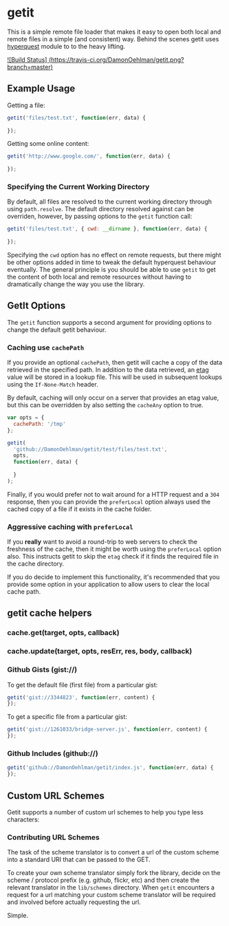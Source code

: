 # getit

This is a simple remote file loader that makes it easy to open both local 
and remote files in a simple (and consistent) way.  Behind the scenes getit
uses [hyperquest](https://github.com/substack/hyperquest) module to to the
heavy lifting.

[
![Build Status]
(https://travis-ci.org/DamonOehlman/getit.png?branch=master)
](https://travis-ci.org/DamonOehlman/getit)

## Example Usage

Getting a file:

```js
getit('files/test.txt', function(err, data) {
    
});
```

Getting some online content:

```js
getit('http://www.google.com/', function(err, data) {
    
});
```

### Specifying the Current Working Directory

By default, all files are resolved to the current working directory through 
using `path.resolve`. The default directory resolved against can be
overriden, however, by passing options to the `getit` function call:

```js
getit('files/test.txt', { cwd: __dirname }, function(err, data) {
    
});
```

Specifying the `cwd` option has no effect on remote requests, but there 
might be other options added in time to tweak the default
hyperquest behaviour eventually.  The general principle is you should be 
able to use `getit` to get the content of both local and remote resources
without having to dramatically change the way you use the library.

## GetIt Options

The `getit` function supports a second argument for providing options to
change the default getit behaviour.  

### Caching use `cachePath`

If you provide an optional `cachePath`, then getit will cache a copy of 
the data retrieved in the specified path.  In addition to the data
retrieved, an [etag](http://en.wikipedia.org/wiki/HTTP_ETag) value will
be stored in a lookup file.  This will be used in subsequent lookups
using the `If-None-Match` header.

By default, caching will only occur on a server that provides an etag
value, but this can be overridden by also setting the `cacheAny`
option to true.

```js
var opts = {
  cachePath: '/tmp'
};

getit(
  'github://DamonOehlman/getit/test/files/test.txt',
  opts,
  function(err, data) {
    
  }
);
```

Finally, if you would prefer not to wait around for a HTTP request and
a `304` response, then you can provide the `preferLocal` option always
used the cached copy of a file if it exists in the cache folder.

### Aggressive caching with `preferLocal`

If you __really__ want to avoid a round-trip to web servers to check the
freshness of the cache, then it might be worth using the `preferLocal`
option also.  This instructs getit to skip the `etag` check if it finds
the required file in the cache directory.

If you do decide to implement this functionality, it's recommended that
you provide some option in your application to allow users to clear the
local cache path.

## getit cache helpers

### cache.get(target, opts, callback)

### cache.update(target, opts, resErr, res, body, callback)

### Github Gists (gist://)

To get the default file (first file) from a particular gist:

```js
getit('gist://3344823', function(err, content) {
});
```

To get a specific file from a particular gist:

```js
getit('gist://1261033/bridge-server.js', function(err, content) {
});
```

### Github Includes (github://)

```js
getit('github://DamonOehlman/getit/index.js', function(err, data) {
});
```

## Custom URL Schemes

Getit supports a number of custom url schemes to help you type less
characters:

### Contributing URL Schemes

The task of the scheme translator is to convert a url of the custom scheme
into a standard URI that can be passed to the GET.

To create your own scheme translator simply fork the library,
decide on the scheme / protocol prefix (e.g. github, flickr, etc) and
then create the relevant translator in the `lib/schemes` directory. 
When `getit` encounters a request for a url matching your custom scheme
translator will be required and involved before actually requesting the url.

Simple.
